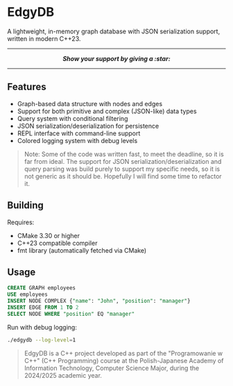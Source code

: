 # EdgyDB

A lightweight, in-memory graph database with JSON serialization support, written in modern C++23.


---

<p align = "center">
  <b> <i> Show your support by giving a :star: </b> </i>
</p>

---

## Features

- Graph-based data structure with nodes and edges
- Support for both primitive and complex (JSON-like) data types
- Query system with conditional filtering
- JSON serialization/deserialization for persistence
- REPL interface with command-line support
- Colored logging system with debug levels

> Note: Some of the code was written fast, to meet the deadline, so it is far from ideal. The support for JSON serialization/deserialization and query parsing
> was build purely to support my specific needs, so it is not generic as it should be. Hopefully I will find some time to refactor it.

## Building

Requires:
- CMake 3.30 or higher
- C++23 compatible compiler
- fmt library (automatically fetched via CMake)

## Usage

```sql
CREATE GRAPH employees
USE employees
INSERT NODE COMPLEX {"name": "John", "position": "manager"}
INSERT EDGE FROM 1 TO 2
SELECT NODE WHERE "position" EQ "manager"
```

Run with debug logging:
```bash
./edgydb --log-level=1
```

> EdgyDB is a C++ project developed as part of the "Programowanie w C++" (C++ Programming) course at the Polish-Japanese Academy of Information Technology, Computer Science Major, during the 2024/2025 academic year.
